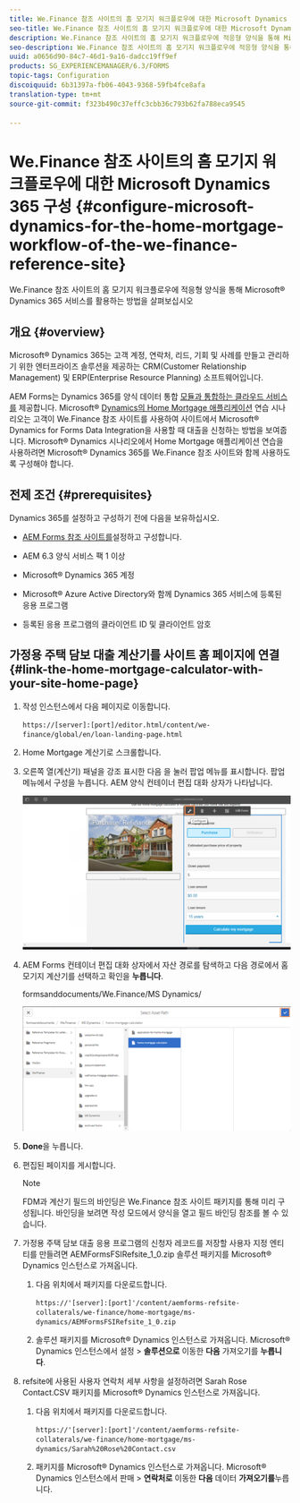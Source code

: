 ```yaml
---
title: We.Finance 참조 사이트의 홈 모기지 워크플로우에 대한 Microsoft Dynamics 365 구성
seo-title: We.Finance 참조 사이트의 홈 모기지 워크플로우에 대한 Microsoft Dynamics 365 구성
description: We.Finance 참조 사이트의 홈 모기지 워크플로우에 적응형 양식을 통해 Microsoft® Dynamics 365 서비스를 활용하는 방법을 살펴보십시오
seo-description: We.Finance 참조 사이트의 홈 모기지 워크플로우에 적응형 양식을 통해 Microsoft® Dynamics 365 서비스를 활용하는 방법을 살펴보십시오
uuid: a0656d90-84c7-46d1-9a16-dadcc19ff9ef
products: SG_EXPERIENCEMANAGER/6.3/FORMS
topic-tags: Configuration
discoiquuid: 6b31397a-fb06-4043-9368-59fb4fce8afa
translation-type: tm+mt
source-git-commit: f323b490c37effc3cbb36c793b62fa788eca9545

---
```



# We.Finance 참조 사이트의 홈 모기지 워크플로우에 대한 Microsoft Dynamics 365 구성 {#configure-microsoft-dynamics-for-the-home-mortgage-workflow-of-the-we-finance-reference-site}

We.Finance 참조 사이트의 홈 모기지 워크플로우에 적응형 양식을 통해 Microsoft® Dynamics 365 서비스를 활용하는 방법을 살펴보십시오

## 개요 {#overview}

Microsoft® Dynamics 365는 고객 계정, 연락처, 리드, 기회 및 사례를 만들고 관리하기 위한 엔터프라이즈 솔루션을 제공하는 CRM(Customer Relationship Management) 및 ERP(Enterprise Resource Planning) 소프트웨어입니다.

AEM Forms는 Dynamics 365를 양식 데이터 통합 [모듈과 통합하는 클라우드 서비스를](/help/forms/using/data-integration.md) 제공합니다. Microsoft® [Dynamics의 Home Mortgage 애플리케이션](/help/forms/using/finance-reference-site-walkthrough.md#home-mortgage-application-walkthrough-with-microsoft-dynamics) 연습 시나리오는 고객이 We.Finance 참조 사이트를 사용하여 사이트에서 Microsoft® Dynamics for Forms Data Integration을 사용할 때 대출을 신청하는 방법을 보여줍니다. Microsoft® Dynamics 시나리오에서 Home Mortgage 애플리케이션 연습을 사용하려면 Microsoft® Dynamics 365를 We.Finance 참조 사이트와 함께 사용하도록 구성해야 합니다.

## 전제 조건 {#prerequisites}

Dynamics 365를 설정하고 구성하기 전에 다음을 보유하십시오.

* [AEM Forms 참조 사이트를](/help/forms/using/setup-reference-sites.md)설정하고 구성합니다.

* AEM 6.3 양식 서비스 팩 1 이상
* Microsoft® Dynamics 365 계정
* Microsoft® Azure Active Directory와 함께 Dynamics 365 서비스에 등록된 응용 프로그램
* 등록된 응용 프로그램의 클라이언트 ID 및 클라이언트 암호

## 가정용 주택 담보 대출 계산기를 사이트 홈 페이지에 연결 {#link-the-home-mortgage-calculator-with-your-site-home-page}

1. 작성 인스턴스에서 다음 페이지로 이동합니다.

   `https://[server]:[port]/editor.html/content/we-finance/global/en/loan-landing-page.html`

1. Home Mortgage 계산기로 스크롤합니다.
1. 오른쪽 열(계산기) 패널을 강조 표시한 다음 을 눌러 팝업 메뉴를 표시합니다. 팝업 메뉴에서 구성을 누릅니다. AEM 양식 컨테이너 편집 대화 상자가 나타납니다.

   ![calculateconfigurepanel](assets/calculatorconfigurepanel.png)

1. AEM Forms 컨테이너 편집 대화 상자에서 자산 경로를 탐색하고 다음 경로에서 홈 모기지 계산기를 선택하고 확인을 **누릅니다**.

   formsanddocuments/We.Finance/MS Dynamics/

   ![selectassetpath](assets/selectassetpath.png)

1. **Done**&#x200B;을 누릅니다.
1. 편집된 페이지를 게시합니다.

   >[!NOTE]
   >
   >FDM과 계산기 필드의 바인딩은 We.Finance 참조 사이트 패키지를 통해 미리 구성됩니다. 바인딩을 보려면 작성 모드에서 양식을 열고 필드 바인딩 참조를 볼 수 있습니다.

1. 가정용 주택 담보 대출 응용 프로그램의 신청자 레코드를 저장할 사용자 지정 엔티티를 만들려면 AEMFormsFSIRefsite_1_0.zip 솔루션 패키지를 Microsoft® Dynamics 인스턴스로 가져옵니다.

   1. 다음 위치에서 패키지를 다운로드합니다.

      `https://'[server]:[port]'/content/aemforms-refsite-collaterals/we-finance/home-mortgage/ms-dynamics/AEMFormsFSIRefsite_1_0.zip`

   1. 솔루션 패키지를 Microsoft® Dynamics 인스턴스로 가져옵니다. Microsoft® Dynamics 인스턴스에서 설정 > **솔루션으로** 이동한 **다음** 가져오기를 **누릅니다**.

1. refsite에 사용된 사용자 연락처 세부 사항을 설정하려면 Sarah Rose Contact.CSV 패키지를 Microsoft® Dynamics 인스턴스로 가져옵니다.

   1. 다음 위치에서 패키지를 다운로드합니다.

      `https://'[server]:[port]'/content/aemforms-refsite-collaterals/we-finance/home-mortgage/ms-dynamics/Sarah%20Rose%20Contact.csv`

   1. 패키지를 Microsoft® Dynamics 인스턴스로 가져옵니다. Microsoft® Dynamics 인스턴스에서 판매 > **연락처로** 이동한 **다음** 데이터 **가져오기를**&#x200B;누릅니다.

